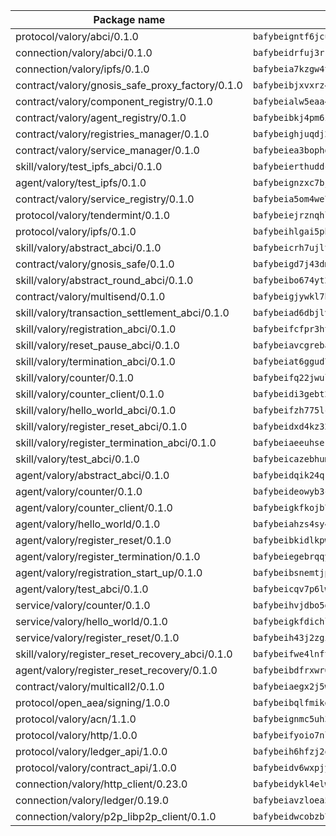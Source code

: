 | Package name                                                  | Package hash                                                  |
| ------------------------------------------------------------- | ------------------------------------------------------------- |
| protocol/valory/abci/0.1.0                                    | `bafybeigntf6jcubmtojycaikwzhg6pytmpc555xvcq6sjo3kvh6jcrqvoq` |
| connection/valory/abci/0.1.0                                  | `bafybeidrfuj3rriqc7sgkue6vrb2fm4ivtmnc2262axmmwzhj6i2r5s3tq` |
| connection/valory/ipfs/0.1.0                                  | `bafybeia7kzgw4tmkl6k2vjbnss4egvhcf4fmt7cnmpjjjbjogz2bu2j3fu` |
| contract/valory/gnosis_safe_proxy_factory/0.1.0               | `bafybeibjxvxrz4w5dqifhfeo4grsgib4wpdbb7c5ck7cmox5tortshrtci` |
| contract/valory/component_registry/0.1.0                      | `bafybeialw5eaa4v54s7i3sjsuy6d5k624quhxhziqntwq5hnz4g646sb7m` |
| contract/valory/agent_registry/0.1.0                          | `bafybeibkj4pm6ziqh2fl3xfsjiou4ibnxlipmvmqhgvc7xwpnaddbtxzli` |
| contract/valory/registries_manager/0.1.0                      | `bafybeighjuqdj2oq6tqckf7j3mqtighe7lpaahh7qt3sqxtbtjlur4tmj4` |
| contract/valory/service_manager/0.1.0                         | `bafybeiea3bophgb6ikqvpd7lzyluthlhoazbbrknvfncu4j7wbubfsrjeu` |
| skill/valory/test_ipfs_abci/0.1.0                             | `bafybeierthuddcthlawd7jjnmowu66elvi7um2thzaesi3ifset4njbaqi` |
| agent/valory/test_ipfs/0.1.0                                  | `bafybeignzxc7bjs4d2tb6yoshyrchb24wptla43gnodhlwek35o5icmj6y` |
| contract/valory/service_registry/0.1.0                        | `bafybeia5om4we7rsl7fm6z6s6yp37gkwvzbhjc325rdv3h2ryn3bp5t3ka` |
| protocol/valory/tendermint/0.1.0                              | `bafybeiejrznqhlhukqzetcu2rqhfnhnv6m3ghlfz3chymfwdxu45xchm5e` |
| protocol/valory/ipfs/0.1.0                                    | `bafybeihlgai5pbmkb6mjhvgy4gkql5uvpwvxbpdowczgz4ovxat6vajrq4` |
| skill/valory/abstract_abci/0.1.0                              | `bafybeicrh7ujltm3apljeghmjowxgskxtnpiqrf4wmsnhkvye3aaie4f6q` |
| contract/valory/gnosis_safe/0.1.0                             | `bafybeigd7j43dmssr72t3m3qbniitxuruedzwpimw7vqolpigxhryad6ne` |
| skill/valory/abstract_round_abci/0.1.0                        | `bafybeibo674yt2vghw5zd3xxm4uvahbcncmzn5ub5styfesod6guhluwn4` |
| contract/valory/multisend/0.1.0                               | `bafybeigjywkl7hydjsrkogob3xebj2ifhqwmfhhxoeyrndzhhxi5u6amey` |
| skill/valory/transaction_settlement_abci/0.1.0                | `bafybeiad6dbjlvxdd72ssuths22uuwmdwikpqk67lt6w4oorwnkkbdevoa` |
| skill/valory/registration_abci/0.1.0                          | `bafybeifcfpr3htiip4zds4is4tz4irrktv6lp3rt5pz3tlsfcwdiffzayy` |
| skill/valory/reset_pause_abci/0.1.0                           | `bafybeiavcgrebakaxnezl3rvh6sdijw7uqspiwdl3fspwgfq64cozuw55a` |
| skill/valory/termination_abci/0.1.0                           | `bafybeiat6ggud7bw6662pfpmfyl4gc4uf7cmvwihuzul6ls7ewyytatlai` |
| skill/valory/counter/0.1.0                                    | `bafybeifq22jwulq46ja3a3cimwzebrnbipmp2yajui6p7cazvsd7a2urtm` |
| skill/valory/counter_client/0.1.0                             | `bafybeidi3gebt2tdas53djbnnw5yzkbzron4ruaubkoo3hv6fflmbzbecy` |
| skill/valory/hello_world_abci/0.1.0                           | `bafybeifzh775lcv22koc7jfsdvqmkrmi24jddj6xxbrr7l5khyo5q2zttm` |
| skill/valory/register_reset_abci/0.1.0                        | `bafybeidxd4kz32yxfjycsjpchfsd2cy2rsihlt4z2yaimbqewagrls4rre` |
| skill/valory/register_termination_abci/0.1.0                  | `bafybeiaeeuhserwftq4x24io2xthpv7zaswbws675vjtwza2txmgqaewcq` |
| skill/valory/test_abci/0.1.0                                  | `bafybeicazebhum52rltekma2d6v3x3uqkxsbbrt2krvdgouyusqm27viwu` |
| agent/valory/abstract_abci/0.1.0                              | `bafybeidqik24qkbfaq7yixx7r4go3okevj3zf7qj5sbmgbocukld3olgvq` |
| agent/valory/counter/0.1.0                                    | `bafybeideowyb3cafxlkjytdontnozfhdfdtds4ukz66was4igcpvqmk64m` |
| agent/valory/counter_client/0.1.0                             | `bafybeigkfkojb7jxzymkbuddjtkfluwcbxisahvne64pvvyh3irlb6ycya` |
| agent/valory/hello_world/0.1.0                                | `bafybeiahzs4sy4htvrdynpwss6nub3jd53e2jcmefm7gzumdkn5zvlzumq` |
| agent/valory/register_reset/0.1.0                             | `bafybeibkidlkpwe4xnr2n7p2ekiwa2zn7dtmkxjfaqr74rgeyibo3fzzl4` |
| agent/valory/register_termination/0.1.0                       | `bafybeiegebrqqy74d6uugdol77aenrf44hxlxtzqi3n7h3vtxpgs25oili` |
| agent/valory/registration_start_up/0.1.0                      | `bafybeibsnemtjpyop7hrtctwm45gip7hmjpdakwg76xeskm4xruunhknpm` |
| agent/valory/test_abci/0.1.0                                  | `bafybeicqv7p6lwdsn5yr2rfbrxnluo53o6wg7uglhowfr4dswpfmhkdysm` |
| service/valory/counter/0.1.0                                  | `bafybeihvjdbo5dtvyx4ltvcbvgjo7qxmy45l6zrsmn3pb4ibj7zeaf5whi` |
| service/valory/hello_world/0.1.0                              | `bafybeigkfdichlo4ivk4yaayf6stzg34egqztwwjxmremydasqbqqyv2hq` |
| service/valory/register_reset/0.1.0                           | `bafybeih43j2zgi4ixd5afqiol5nzjyol67eb6exrpp4imhme5h3s26iufm` |
| skill/valory/register_reset_recovery_abci/0.1.0               | `bafybeifwe4lnft6oest2kx6lyd734rwxzrs5daxt4nivtoqdqyfhgiwhpm` |
| agent/valory/register_reset_recovery/0.1.0                    | `bafybeibdfrxwr6ksnmcis3wf6ucssbbywdrvk7ctgq76mnqr4dvpicxp7a` |
| contract/valory/multicall2/0.1.0                              | `bafybeiaegx2j5w6le2fhvzmx7stzujuezqfvicvnyqebtipivkek2cgh7m` |
| protocol/open_aea/signing/1.0.0                               | `bafybeibqlfmikg5hk4phzak6gqzhpkt6akckx7xppbp53mvwt6r73h7tk4` |
| protocol/valory/acn/1.1.0                                     | `bafybeignmc5uh3vgpuckljcj2tgg7hdqyytkm6m5b6v6mxtazdcvubibva` |
| protocol/valory/http/1.0.0                                    | `bafybeifyoio7nlh5zzyn5yz7krkou56l22to3cwg7gw5v5o3vxwklibhty` |
| protocol/valory/ledger_api/1.0.0                              | `bafybeih6hfzj2obw5oajnt6ng6355edgvi5ngoaub44vpuszqoplfvyaom` |
| protocol/valory/contract_api/1.0.0                            | `bafybeidv6wxpjyb2sdyibnmmum45et4zcla6tl63bnol6ztyoqvpl4spmy` |
| connection/valory/http_client/0.23.0                          | `bafybeidykl4elwbcjkqn32wt5h4h7tlpeqovrcq3c5bcplt6nhpznhgczi` |
| connection/valory/ledger/0.19.0                               | `bafybeiavzloea5rtoxfdqjuexkqzpgbq73n4sl6af2vwa4bv2wd22qigyi` |
| connection/valory/p2p_libp2p_client/0.1.0                     | `bafybeidwcobzb7ut3efegoedad7jfckvt2n6prcmd4g7xnkm6hp6aafrva` |
